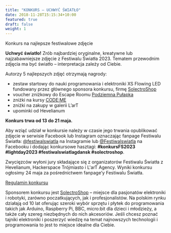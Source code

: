 ```yaml
---
title: "KONKURS – UCHWYĆ ŚWIATŁO"
date: 2018-11-28T15:15:34+10:00
featured: true
draft: false
weight: 1
---
```


Konkurs na najlepsze festiwalowe zdjęcie

**Uchwyć światło!** Zrób najbardziej oryginalne, kreatywne lub najzabawniejsze zdjęcie z Festiwalu Światła 2023. Tematem przewodnim zdjęcia ma być światło – interpretacja zależy od Ciebie.

Autorzy 5 najlepszych zdjęć otrzymają nagrody:

- zestaw startowy do nauki programowania i elektroniki XS Flowing LED fundowany przez głównego sponsora konkursu, firmę [SolectroShop](https://solectroshop.com/pl/)
- voucher zniżkowy do Escape Roomu [Podziemna Pułapka](http://podziemnapulapka.pl/)
- zniżki na kursy [CODE:ME](https://codeme.pl/)
- zniżki na zakupy w galerii L’arT
- upominki od Hevelianum

**Konkurs trwa od 13 do 21 maja.**

Aby wziąć udział w konkursie należy w czasie jego trwania opublikować zdjęcie w serwisie Facebook lub Instagram oznaczając fanpage Festiwalu Światła: [@festiwalswiatla](https://www.instagram.com/festiwalswiatla/) na Instagramie lub [@Festiwalswiatla](https://www.facebook.com/Festiwalswiatla/) na Facebooku i dodając konkursowe hasztagi: **#konkursFS2023 #lightday2023 #festiwalswiatlagdansk #solectroshop**.

Zwycięzców wyłoni jury składające się z organizatorów Festiwalu Światła z Hevelianum, Hackerspace Trójmiasto i  L'arT Agency. Wyniki konkursu ogłosimy 24 maja za pośrednictwem fanpage’y Festiwalu Światła.
 
[Regulamin konkursu](/Regulamin-konkursu-fotograficznego.pdf)


Sponsorem konkursu jest [SolectroShop](https://solectroshop.com/pl/) – miejsce dla pasjonatów elektroniki i robotyki, zarówno poczatkujących, jak i profesjonalistów. Na polskim rynku działają od 10 lat oferując szeroki wybór sprzętu i płytek do programowania takich jak Arduino, Raspberry Pi, BBC, micro:bit dla dzieci i młodzieży, a także cały szereg niezbędnych do nich akcesoriów. Jeśli chcesz poznać tajniki elektroniki i poszerzyć wiedzę na temat najnowszych technologii i programowania to jest to miejsce idealne dla Ciebie.